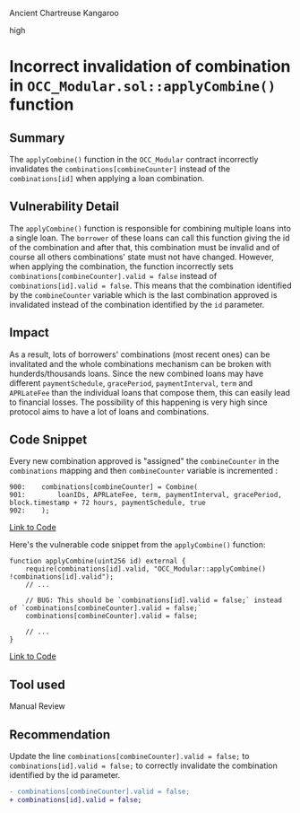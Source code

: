 Ancient Chartreuse Kangaroo

high

# Incorrect invalidation of combination in `OCC_Modular.sol::applyCombine()` function

## Summary
The `applyCombine()` function in the `OCC_Modular` contract incorrectly invalidates the `combinations[combineCounter]` instead of the `combinations[id]` when applying a loan combination.

## Vulnerability Detail
The `applyCombine()` function is responsible for combining multiple loans into a single loan. The `borrower` of these loans can call this function giving the id of the combination and after that, this combination must be invalid and of course all others combinations' state must not have changed. However, when applying the combination, the function incorrectly sets `combinations[combineCounter].valid = false` instead of `combinations[id].valid = false`. This means that the combination identified by the `combineCounter` variable which is the last combination approved is invalidated instead of the combination identified by the `id` parameter.

## Impact
As a result, lots of borrowers' combinations (most recent ones) can be invalitated and the whole combinations mechanism can be broken with hunderds/thousands loans. Since the new combined loans may have different `paymentSchedule`, `gracePeriod`, `paymentInterval`, `term` and `APRLateFee` than the individual loans that compose them, this can easily lead to financial losses. The possibility of this happening is very high since protocol aims to have a lot of loans and combinations.

## Code Snippet
Every new combination approved is "assigned" the `combineCounter` in the `combinations` mapping and then `combineCounter` variable is incremented :

```solidity
900:    combinations[combineCounter] = Combine(
901:        loanIDs, APRLateFee, term, paymentInterval, gracePeriod, block.timestamp + 72 hours, paymentSchedule, true
902:    );
```
[Link to Code](https://github.com/sherlock-audit/2024-03-zivoe/blob/d4111645b19a1ad3ccc899bea073b6f19be04ccd/zivoe-core-foundry/src/lockers/OCC/OCC_Modular.sol#L900C9-L902C11)


Here's the vulnerable code snippet from the `applyCombine()` function:

```solidity
function applyCombine(uint256 id) external {
    require(combinations[id].valid, "OCC_Modular::applyCombine() !combinations[id].valid");
    // ...

    // BUG: This should be `combinations[id].valid = false;` instead of `combinations[combineCounter].valid = false;`
    combinations[combineCounter].valid = false;

    // ...
}
```
[Link to Code](https://github.com/sherlock-audit/2024-03-zivoe/blob/d4111645b19a1ad3ccc899bea073b6f19be04ccd/zivoe-core-foundry/src/lockers/OCC/OCC_Modular.sol#L749)

## Tool used

Manual Review

## Recommendation
Update the line `combinations[combineCounter].valid = false;` to `combinations[id].valid = false;` to correctly invalidate the combination identified by the id parameter.
```diff
- combinations[combineCounter].valid = false;
+ combinations[id].valid = false;
```

